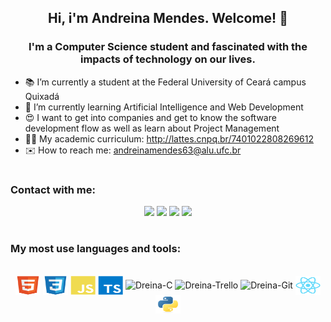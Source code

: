 <!--
**andreinamendes/andreinamendes** is a ✨ _special_ ✨ repository because its `README.md` (this file) appears on your GitHub profile.

Site para os emojis: https://emojipedia.org/objects/
Guia de markdown - https://docs.pipz.com/central-de-ajuda/learning-center/guia-basico-de-markdown#open
Site de emojis - https://emojipedia.org/search/?q=bag
Repositório do Github Stats - https://github.com/anuraghazra/github-readme-stats
Site de Badges 1 - https://dev.to/envoy_/150-badges-for-github-pnk
Fazedor de gifs - https://picrew.me/image_maker/338224
Icones de desenvolvedores: https://devicon.dev/
-->

<h2 align="center">Hi, i'm Andreina Mendes. Welcome! 👋</h2>

<h3 align="center">I'm a Computer Science student and fascinated with the impacts of technology on our lives.</h3>

- 📚 I’m currently a student at the Federal University of Ceará campus Quixadá
- 📝 I’m currently learning Artificial Intelligence and Web Development
- 😍 I want to get into companies and get to know the software development flow as well as learn about Project Management
- 👩‍💻 My academic curriculum: http://lattes.cnpq.br/7401022808269612
- ✉️ How to reach me: andreinamendes63@alu.ufc.br

#

<h3>Contact with me:</h3>
  
<div align="center">
  <a href="https://t.me/andreinamendes63" target="_blank"><img src="https://img.shields.io/badge/Telegram-2CA5E0?style=for-the-badge&logo=telegram&logoColor=white" target="_blank"></a>
  <a href="https://www.instagram.com/dreina_md/" target="_blank"><img src="https://img.shields.io/badge/-Instagram-%23E4405F?style=for-the-badge&logo=instagram&logoColor=white" target="_blank"></a>
  <a href="https://discord.gg/Dяєїлд#9013" target="_blank"><img src="https://img.shields.io/badge/Discord-7289DA?style=for-the-badge&logo=discord&logoColor=white" target="_blank"></a>
  <a href="https://www.linkedin.com/in/andreina-mendes-7855941a4/" target="_blank"><img src="https://img.shields.io/badge/-LinkedIn-%230077B5?style=for-the-badge&logo=linkedin&logoColor=white" target="_blank"></a>
</div>

#

<!-- <h3>My Github account details:</h3>

<div align="center">
  <a href="https://github.com/andreinamendes?tab=repositories">
  <img height="180em" src="https://github-readme-stats.vercel.app/api?username=andreinamendes&show_icons=true&theme=dracula&include_all_commits=true&count_private=true"/>
  <img height="180em" src="https://github-readme-stats.vercel.app/api/top-langs/?username=andreinamendes&layout=compact&langs_count=7&theme=dracula"/>
</div> -->
  
#
  
<h3>My most use languages and tools:</h3>
  
<div style="display: inline_block" align="center"><br>
  <img align="center" alt="Dreina-HTML" height="30" width="40" src="https://raw.githubusercontent.com/devicons/devicon/master/icons/html5/html5-original.svg">
  <img align="center" alt="Dreina-CSS" height="30" width="40" src="https://raw.githubusercontent.com/devicons/devicon/master/icons/css3/css3-original.svg">
  <img align="center" alt="Dreina-JS" height="30" width="40" src="https://raw.githubusercontent.com/devicons/devicon/master/icons/javascript/javascript-plain.svg">
  <img align="center" alt="Dreina-TS" height="30" width="40" src="https://raw.githubusercontent.com/devicons/devicon/master/icons/typescript/typescript-plain.svg">
  <img align="center" alt="Dreina-C" height="30" width="40" src="https://cdn.jsdelivr.net/gh/devicons/devicon/icons/c/c-original.svg" />
  <img align="center" alt="Dreina-Trello" height="30" width="40" src="https://cdn.jsdelivr.net/gh/devicons/devicon/icons/trello/trello-plain.svg" />
  <img align="center" alt="Dreina-Git" height="30" width="40" src="https://cdn.jsdelivr.net/gh/devicons/devicon/icons/git/git-original.svg" />
  <img align="center" alt="Dreina-React" height="30" width="40" src="https://raw.githubusercontent.com/devicons/devicon/master/icons/react/react-original.svg">
  <img align="center" alt="Dreina-Python" height="30" width="40" src="https://raw.githubusercontent.com/devicons/devicon/master/icons/python/python-original.svg">
</div>
